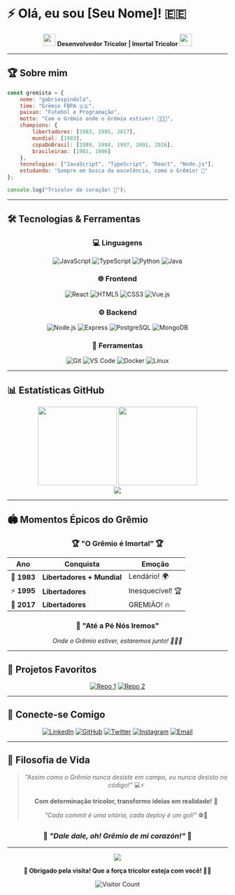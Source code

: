# ⚡ Olá, eu sou [Seu Nome]! 🇪🇪

<div align="center">
  <img src="https://media.giphy.com/media/hvRJCLFzcasrR4ia7z/giphy.gif" width="28">
  <strong>Desenvolvedor Tricolor | Imortal Tricolor</strong>
  <img src="https://media.giphy.com/media/hvRJCLFzcasrR4ia7z/giphy.gif" width="28">
</div>

---

## 🏆 Sobre mim

```javascript
const gremista = {
    nome: "gabriespindola",
    time: "Grêmio FBPA 🇪🇪",
    paixao: "Futebol e Programação",
    motto: "Com o Grêmio onde o Grêmio estiver! 💙🖤🤍",
    champions: {
        libertadores: [1983, 1995, 2017],
        mundial: [1983],
        copaDoBrasil: [1989, 1994, 1997, 2001, 2016],
        brasileirao: [1981, 1996]
    },
    tecnologias: ["JavaScript", "TypeScript", "React", "Node.js"],
    estudando: "Sempre em busca da excelência, como o Grêmio! 🚀"
};

console.log("Tricolor de coração! 💙");
```

---

## 🛠️ Tecnologias & Ferramentas

<div align="center">

### 💻 Linguagens
![JavaScript](https://img.shields.io/badge/-JavaScript-0A66C2?style=for-the-badge&logo=javascript&logoColor=white)
![TypeScript](https://img.shields.io/badge/-TypeScript-007ACC?style=for-the-badge&logo=typescript&logoColor=white)
![Python](https://img.shields.io/badge/-Python-3776AB?style=for-the-badge&logo=python&logoColor=white)
![Java](https://img.shields.io/badge/-Java-ED8B00?style=for-the-badge&logo=java&logoColor=white)

### 🌐 Frontend
![React](https://img.shields.io/badge/-React-61DAFB?style=for-the-badge&logo=react&logoColor=black)
![HTML5](https://img.shields.io/badge/-HTML5-E34F26?style=for-the-badge&logo=html5&logoColor=white)
![CSS3](https://img.shields.io/badge/-CSS3-1572B6?style=for-the-badge&logo=css3&logoColor=white)
![Vue.js](https://img.shields.io/badge/-Vue.js-4FC08D?style=for-the-badge&logo=vue.js&logoColor=white)

### ⚙️ Backend
![Node.js](https://img.shields.io/badge/-Node.js-339933?style=for-the-badge&logo=node.js&logoColor=white)
![Express](https://img.shields.io/badge/-Express-000000?style=for-the-badge&logo=express&logoColor=white)
![PostgreSQL](https://img.shields.io/badge/-PostgreSQL-336791?style=for-the-badge&logo=postgresql&logoColor=white)
![MongoDB](https://img.shields.io/badge/-MongoDB-47A248?style=for-the-badge&logo=mongodb&logoColor=white)

### 🔧 Ferramentas
![Git](https://img.shields.io/badge/-Git-F05032?style=for-the-badge&logo=git&logoColor=white)
![VS Code](https://img.shields.io/badge/-VS%20Code-007ACC?style=for-the-badge&logo=visual-studio-code&logoColor=white)
![Docker](https://img.shields.io/badge/-Docker-2496ED?style=for-the-badge&logo=docker&logoColor=white)
![Linux](https://img.shields.io/badge/-Linux-FCC624?style=for-the-badge&logo=linux&logoColor=black)

</div>

---

## 📊 Estatísticas GitHub

<div align="center">
  <img height="180em" src="https://github-readme-stats.vercel.app/api?username=gabriespindola&show_icons=true&theme=tokyonight&include_all_commits=true&count_private=true&bg_color=0A66C2&title_color=FFFFFF&text_color=FFFFFF&icon_color=1E90FF"/>
  <img height="180em" src="https://github-readme-stats.vercel.app/api/top-langs/?username=gabriespindola&layout=compact&langs_count=7&theme=tokyonight&bg_color=0A66C2&title_color=FFFFFF&text_color=FFFFFF"/>
</div>

<div align="center">
  <img src="https://github-readme-streak-stats.herokuapp.com?user=gabriespindola&theme=tokyonight&background=0A66C2&stroke=FFFFFF&ring=1E90FF&fire=1E90FF&currStreakLabel=FFFFFF"/>
</div>

---

## 🏟️ Momentos Épicos do Grêmio

<div align="center">

### 🏆 **"O Grêmio é Imortal"** 🏆

| Ano | Conquista | Emoção |
|-----|-----------|---------|
| 🌟 **1983** | **Libertadores + Mundial** | Lendário! 🌍 |
| ⚡ **1995** | **Libertadores** | Inesquecível! 🏆 |
| 💙 **2017** | **Libertadores** | GREMIÃO! 🔥 |

### 🎯 **"Até a Pé Nós Iremos"** 
*Onde o Grêmio estiver, estaremos junto! 💙🖤🤍*

</div>

---

## 🚀 Projetos Favoritos

<div align="center">

[![Repo 1](https://github-readme-stats.vercel.app/api/pin/?username=SEU_USERNAME&repo=NOME_DO_REPO&theme=tokyonight&bg_color=0A66C2&title_color=FFFFFF&text_color=FFFFFF)](https://github.com/SEU_USERNAME/NOME_DO_REPO)
[![Repo 2](https://github-readme-stats.vercel.app/api/pin/?username=SEU_USERNAME&repo=NOME_DO_REPO2&theme=tokyonight&bg_color=0A66C2&title_color=FFFFFF&text_color=FFFFFF)](https://github.com/SEU_USERNAME/NOME_DO_REPO2)

</div>

---

## 🌟 Conecte-se Comigo

<div align="center">

[![LinkedIn](https://img.shields.io/badge/LinkedIn-0A66C2?style=for-the-badge&logo=linkedin&logoColor=white)](https://linkedin.com/in/SEU_PERFIL)
[![GitHub](https://img.shields.io/badge/GitHub-100000?style=for-the-badge&logo=github&logoColor=white)](https://github.com/SEU_USERNAME)
[![Twitter](https://img.shields.io/badge/Twitter-1DA1F2?style=for-the-badge&logo=twitter&logoColor=white)](https://twitter.com/SEU_PERFIL)
[![Instagram](https://img.shields.io/badge/Instagram-E4405F?style=for-the-badge&logo=instagram&logoColor=white)](https://instagram.com/SEU_PERFIL)
[![Email](https://img.shields.io/badge/Email-D14836?style=for-the-badge&logo=gmail&logoColor=white)](mailto:seu.email@gmail.com)

</div>

---

## 💙 Filosofia de Vida

<div align="center">

> *"Assim como o Grêmio nunca desiste em campo, eu nunca desisto no código!"* 💻⚡
> 
> **Com determinação tricolor, transformo ideias em realidade!** 🚀
>
> *"Cada commit é uma vitória, cada deploy é um gol!"* ⚽💙

### 🎵 *"Dale dale, oh! Grêmio de mi corazón!"* 🎵

</div>

---

<div align="center">
  <img src="https://capsule-render.vercel.app/api?type=waving&color=0A66C2&height=100&section=footer&text=IMORTAL%20TRICOLOR&fontSize=24&fontColor=FFFFFF&animation=twinkling"/>
</div>

<div align="center">
  
**💙 Obrigado pela visita! Que a força tricolor esteja com você! 🖤🤍**

![Visitor Count](https://visitor-badge.laobi.icu/badge?page_id=SEU_USERNAME.SEU_USERNAME&style=for-the-badge&color=0A66C2)

</div>
